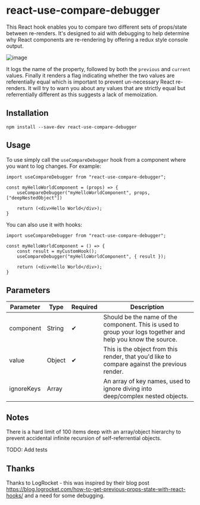 # react-use-compare-debugger

This React hook enables you to compare two different sets of props/state between re-renders. It's designed to aid with debugging to help determine why React components are re-rendering by offering a redux style console output.

![image](https://user-images.githubusercontent.com/1374775/102356757-85b02780-3fa5-11eb-8d29-8ec03511526e.png)

It logs the name of the property, followed by both the `previous` and `current` values. Finally it renders a flag indicating whether the two values are referentially equal which is important to prevent un-necessary React re-renders. It will try to warn you about any values that are strictly equal but referrentially different as this suggests a lack of memoization.

## Installation

`npm install --save-dev react-use-compare-debugger`

## Usage

To use simply call the `useCompareDebugger` hook from a component where you want to log changes. For example:

```
import useCompareDebugger from "react-use-compare-debugger";

const myHelloWorldComponent = (props) => {
    useCompareDebugger("myHelloWorldComponent", props, ["deepNestedObject"])

    return (<div>Hello World</div>);
}
```

You can also use it with hooks:

```
import useCompareDebugger from "react-use-compare-debugger";

const myHelloWorldComponent = () => {
    const result = myCustomHook();
    useCompareDebugger("myHelloWorldComponent", { result });

    return (<div>Hello World</div>);
}
```

## Parameters

| Parameter  | Type          | Required | Description                                                                                                 |
| ---------- | ------------- | -------- | ----------------------------------------------------------------------------------------------------------- |
| component  | String        | ✔        | Should be the name of the component. This is used to group your logs together and help you know the source. |
| value      | Object        | ✔        | This is the object from this render, that you'd like to compare against the previous render.                |
| ignoreKeys | Array<String> |          | An array of key names, used to ignore diving into deep/complex nested objects.                              |

## Notes

There is a hard limit of 100 items deep with an array/object hierarchy to prevent accidental infinite recursion of self-referrential objects.

TODO: Add tests

## Thanks

Thanks to LogRocket - this was inspired by their blog post https://blog.logrocket.com/how-to-get-previous-props-state-with-react-hooks/ and a need for some debugging.
